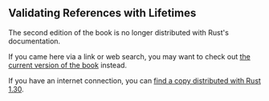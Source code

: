 ## Validating References with Lifetimes

The second edition of the book is no longer distributed with Rust's documentation.

If you came here via a link or web search, you may want to check out [the current
version of the book](../ch10-03-lifetime-syntax.html) instead.

If you have an internet connection, you can [find a copy distributed with
Rust
1.30](https://doc.rust-lang.org/1.30.0/book/second-edition/ch10-03-lifetime-syntax.html).